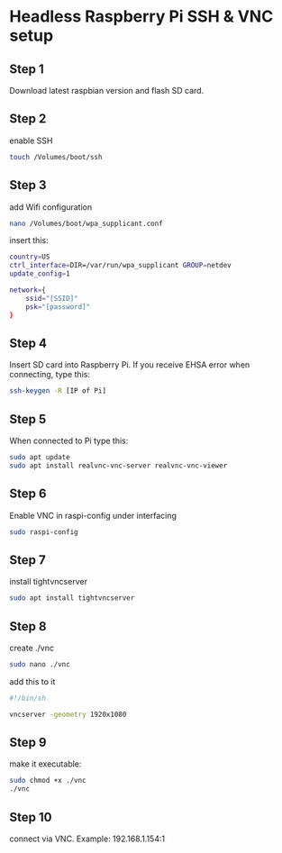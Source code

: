 # Headless Raspberry Pi SSH & VNC setup

## Step 1
Download latest raspbian version and flash SD card.


## Step 2
enable SSH
```sh
touch /Volumes/boot/ssh
```

## Step 3
add Wifi configuration
```sh
nano /Volumes/boot/wpa_supplicant.conf
```

insert this:

```sh
country=US
ctrl_interface=DIR=/var/run/wpa_supplicant GROUP=netdev
update_config=1

network={
	ssid="[SSID]"
	psk="[password]"
}
```


## Step 4
Insert SD card into Raspberry Pi. If you receive EHSA error when connecting, type this:
```sh
ssh-keygen -R [IP of Pi]
```

## Step 5
When connected to Pi type this:
```sh
sudo apt update
sudo apt install realvnc-vnc-server realvnc-vnc-viewer
```

## Step 6
Enable VNC in raspi-config under interfacing
```sh
sudo raspi-config
```

## Step 7
install tightvncserver
```sh
sudo apt install tightvncserver
```

## Step 8
create ./vnc
```sh
sudo nano ./vnc
```
add this to it
```sh
#!/bin/sh

vncserver -geometry 1920x1080
```

## Step 9
make it executable:
```sh
sudo chmod +x ./vnc
./vnc
```

## Step 10
connect via VNC. Example: 192.168.1.154:1


